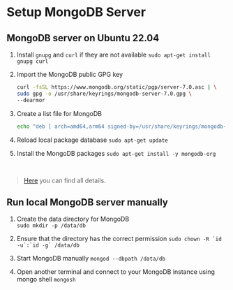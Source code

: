 # Setup MongoDB Server
## MongoDB server on Ubuntu 22.04
1. Install `gnupg` and `curl` if they are not available
    ```sudo apt-get install gnupg curl```
    
2. Import the MongoDB public GPG key
   ```bash
   curl -fsSL https://www.mongodb.org/static/pgp/server-7.0.asc | \
   sudo gpg -o /usr/share/keyrings/mongodb-server-7.0.gpg \
   --dearmor
   ```
3. Create a list file for MongoDB
   ```bash
   echo "deb [ arch=amd64,arm64 signed-by=/usr/share/keyrings/mongodb-server-7.0.gpg ] https://repo.mongodb.org/apt/ubuntu jammy/mongodb-org/7.0 multiverse" | sudo tee /etc/apt/sources.list.d/mongodb-org-7.0.list
   ```
4. Reload local package database
   ```sudo apt-get update```
5. Install the MongoDB packages
   ```sudo apt-get install -y mongodb-org```

<br />

> [Here](https://www.mongodb.com/docs/manual/tutorial/install-mongodb-on-ubuntu/#std-label-install-mdb-community-ubuntu) you can find all details.

## Run local MongoDB server manually
1. Create the data directory for MongoDB  
`sudo mkdir -p /data/db`

2. Ensure that the directory has the correct permission 
```sudo chown -R `id -u`:`id -g` /data/db```

3. Start MongoDB manually
   `mongod --dbpath /data/db`

4. Open another terminal and connect to your MongoDB instance using mongo shell
    `mongosh`
